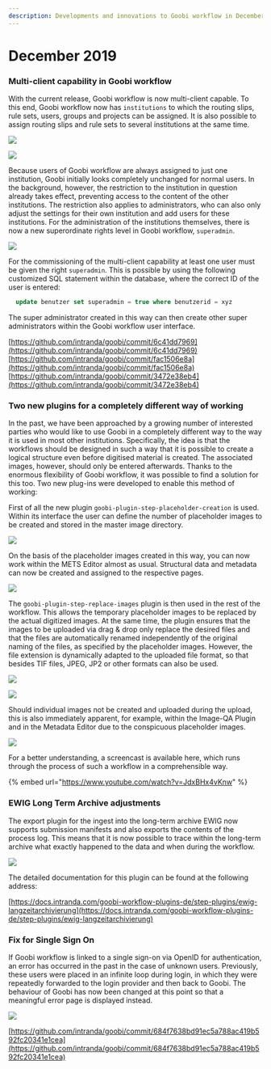 ```yaml
---
description: Developments and innovations to Goobi workflow in December 2019
---
```


# December 2019

### Multi-client capability in Goobi workflow

With the current release, Goobi workflow is now multi-client capable. To this end, Goobi workflow now has `institutions` to which the routing slips, rule sets, users, groups and projects can be assigned. It is also possible to assign routing slips and rule sets to several institutions at the same time.

![](../.gitbook/assets/1912_institutions1_en.png)

![](../.gitbook/assets/1912_institutions3_en.png)

Because users of Goobi workflow are always assigned to just one institution, Goobi initially looks completely unchanged for normal users. In the background, however, the restriction to the institution in question already takes effect, preventing access to the content of the other institutions. The restriction also applies to administrators, who can also only adjust the settings for their own institution and add users for these institutions. For the administration of the institutions themselves, there is now a new superordinate rights level in Goobi workflow, `superadmin`.

![](../.gitbook/assets/1912_institutions5_en.png)

For the commissioning of the multi-client capability at least one user must be given the right `superadmin`. This is possible by using the following customized SQL statement within the database, where the correct ID of the user is entered:

```sql
  update benutzer set superadmin = true where benutzerid = xyz
```

The super administrator created in this way can then create other super administrators within the Goobi workflow user interface.

[https://github.com/intranda/goobi/commit/6c41dd7969](https://github.com/intranda/goobi/commit/6c41dd7969)  
[https://github.com/intranda/goobi/commit/fac1506e8a](https://github.com/intranda/goobi/commit/fac1506e8a)  
[https://github.com/intranda/goobi/commit/3472e38eb4](https://github.com/intranda/goobi/commit/3472e38eb4)

### Two new plugins for a completely different way of working

In the past, we have been approached by a growing number of interested parties who would like to use Goobi in a completely different way to the way it is used in most other institutions. Specifically, the idea is that the workflows should be designed in such a way that it is possible to create a logical structure even before digitised material is created. The associated images, however, should only be entered afterwards. Thanks to the enormous flexibility of Goobi workflow, it was possible to find a solution for this too. Two new plug-ins were developed to enable this method of working:

First of all the new plugin `goobi-plugin-step-placeholder-creation` is used. Within its interface the user can define the number of placeholder images to be created and stored in the master image directory.

![](../.gitbook/assets/1912_placeholder1_en.png)

On the basis of the placeholder images created in this way, you can now work within the METS Editor almost as usual. Structural data and metadata can now be created and assigned to the respective pages.

![](../.gitbook/assets/1912_placeholder2_en.png)

The `goobi-plugin-step-replace-images` plugin is then used in the rest of the workflow. This allows the temporary placeholder images to be replaced by the actual digitized images. At the same time, the plugin ensures that the images to be uploaded via drag & drop only replace the desired files and that the files are automatically renamed independently of the original naming of the files, as specified by the placeholder images. However, the file extension is dynamically adapted to the uploaded file format, so that besides TIF files, JPEG, JP2 or other formats can also be used.

![](../.gitbook/assets/1912_placeholder3_en.png)

![](../.gitbook/assets/1912_placeholder4_en.png)

Should individual images not be created and uploaded during the upload, this is also immediately apparent, for example, within the Image-QA Plugin and in the Metadata Editor due to the conspicuous placeholder images.

![](../.gitbook/assets/1912_placeholder5_en.png)

For a better understanding, a screencast is available here, which runs through the process of such a workflow in a comprehensible way.

{% embed url="https://www.youtube.com/watch?v=JdxBHx4vKnw" %}

### EWIG Long Term Archive adjustments

The export plugin for the ingest into the long-term archive EWIG now supports submission manifests and also exports the contents of the process log. This means that it is now possible to trace within the long-term archive what exactly happened to the data and when during the workflow.

![](../.gitbook/assets/1912_ewig_documentation.png)

The detailed documentation for this plugin can be found at the following address:

[https://docs.intranda.com/goobi-workflow-plugins-de/step-plugins/ewig-langzeitarchivierung](https://docs.intranda.com/goobi-workflow-plugins-de/step-plugins/ewig-langzeitarchivierung)

### Fix for Single Sign On

If Goobi workflow is linked to a single sign-on via OpenID for authentication, an error has occurred in the past in the case of unknown users. Previously, these users were placed in an infinite loop during login, in which they were repeatedly forwarded to the login provider and then back to Goobi. The behaviour of Goobi has now been changed at this point so that a meaningful error page is displayed instead.

![](../.gitbook/assets/1912_openid_error.png)

[https://github.com/intranda/goobi/commit/684f7638bd91ec5a788ac419b592fc20341e1cea](https://github.com/intranda/goobi/commit/684f7638bd91ec5a788ac419b592fc20341e1cea)

